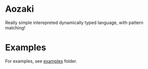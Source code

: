 # Aozaki

Really simple interepreted dynamically typed language, with pattern matching!

# Examples

For examples, see [examples](examples/) folder.

